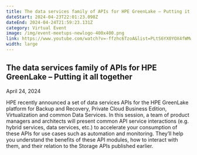 ```yaml
---
title: The data services family of APIs for HPE GreenLake – Putting it all together
dateStart: 2024-04-23T22:01:23.098Z
dateEnd: 2024-04-24T21:59:23.131Z
category: Virtual Event
image: /img/event-meetups-newlogo-400x400.png
link: https://www.youtube.com/watch?v=-ffzhc6TzoA&list=PLtS6YX0YOX4fWMwKbp9blyI1GLdXlbWjY
width: large
---
```

## The data services family of APIs for HPE GreenLake – Putting it all together

April 24, 2024

HPE recently announced a set of data services APIs for the HPE GreenLake platform for Backup and Recovery, Private Cloud Business Edition, Virtualization and common Data Services. In this session, a team of product managers and architects will present common API service interactions (e.g. hybrid services, data services, etc.) to accelerate your consumption of these APIs for use cases such as automation and monitoring. They’ll help you understand the benefits of these API modules, how to interact with them, and their relation to the Storage APIs published earlier.